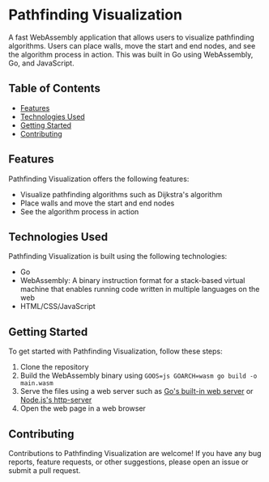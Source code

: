 # Pathfinding Visualization

A fast WebAssembly application that allows users to visualize pathfinding algorithms. Users can place walls, move the start and end nodes, and see the algorithm process in action. 
This was built in Go using WebAssembly, Go, and JavaScript.

## Table of Contents

- [Features](#features)
- [Technologies Used](#technologies-used)
- [Getting Started](#getting-started)
- [Contributing](#contributing)

## Features

Pathfinding Visualization offers the following features:

- Visualize pathfinding algorithms such as Dijkstra's algorithm
- Place walls and move the start and end nodes
- See the algorithm process in action

## Technologies Used

Pathfinding Visualization is built using the following technologies:

- Go
- WebAssembly: A binary instruction format for a stack-based virtual machine that enables running code written in multiple languages on the web
- HTML/CSS/JavaScript

## Getting Started

To get started with Pathfinding Visualization, follow these steps:

1. Clone the repository
2. Build the WebAssembly binary using `GOOS=js GOARCH=wasm go build -o main.wasm`
3. Serve the files using a web server such as [Go's built-in web server](https://golang.org/pkg/net/http/) or [Node.js's http-server](https://www.npmjs.com/package/http-server)
4. Open the web page in a web browser

## Contributing

Contributions to Pathfinding Visualization are welcome! If you have any bug reports, feature requests, or other suggestions, please open an issue or submit a pull request.

